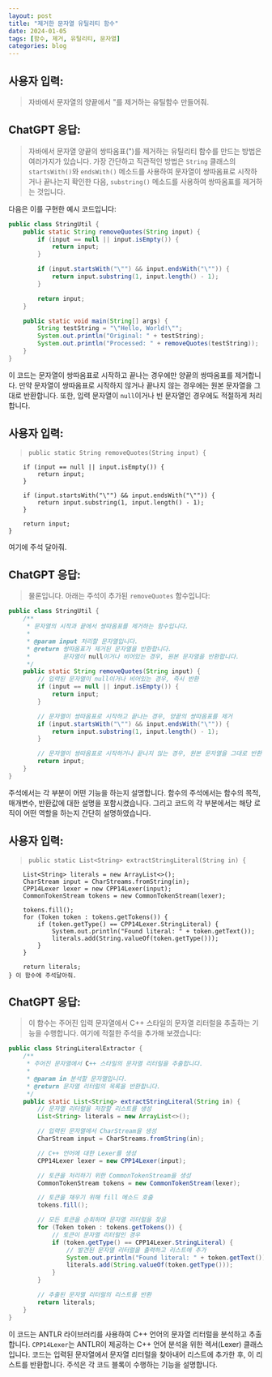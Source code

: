 ```yaml
---
layout: post
title: "제거한 문자열 유틸리티 함수"
date: 2024-01-05
tags: [함수, 제거, 유틸리티, 문자열]
categories: blog
---
```


## 사용자 입력:
> 자바에서 문자열의 양끝에서 "를 제거하는 유틸함수 만들어줘.

## ChatGPT 응답:
> 자바에서 문자열 양끝의 쌍따옴표(")를 제거하는 유틸리티 함수를 만드는 방법은 여러가지가 있습니다. 가장 간단하고 직관적인 방법은 `String` 클래스의 `startsWith()`와 `endsWith()` 메소드를 사용하여 문자열이 쌍따옴표로 시작하거나 끝나는지 확인한 다음, `substring()` 메소드를 사용하여 쌍따옴표를 제거하는 것입니다.

다음은 이를 구현한 예시 코드입니다:

```java
public class StringUtil {
    public static String removeQuotes(String input) {
        if (input == null || input.isEmpty()) {
            return input;
        }

        if (input.startsWith("\"") && input.endsWith("\"")) {
            return input.substring(1, input.length() - 1);
        }

        return input;
    }

    public static void main(String[] args) {
        String testString = "\"Hello, World!\"";
        System.out.println("Original: " + testString);
        System.out.println("Processed: " + removeQuotes(testString));
    }
}
```

이 코드는 문자열이 쌍따옴표로 시작하고 끝나는 경우에만 양끝의 쌍따옴표를 제거합니다. 만약 문자열이 쌍따옴표로 시작하지 않거나 끝나지 않는 경우에는 원본 문자열을 그대로 반환합니다. 또한, 입력 문자열이 `null`이거나 빈 문자열인 경우에도 적절하게 처리합니다.

## 사용자 입력:
>     public static String removeQuotes(String input) {
        if (input == null || input.isEmpty()) {
            return input;
        }

        if (input.startsWith("\"") && input.endsWith("\"")) {
            return input.substring(1, input.length() - 1);
        }

        return input;
    }
여기에 주석 달아줘.

## ChatGPT 응답:
> 물론입니다. 아래는 주석이 추가된 `removeQuotes` 함수입니다:

```java
public class StringUtil {
    /**
     * 문자열의 시작과 끝에서 쌍따옴표를 제거하는 함수입니다.
     *
     * @param input 처리할 문자열입니다.
     * @return 쌍따옴표가 제거된 문자열을 반환합니다. 
     *         문자열이 null이거나 비어있는 경우, 원본 문자열을 반환합니다.
     */
    public static String removeQuotes(String input) {
        // 입력된 문자열이 null이거나 비어있는 경우, 즉시 반환
        if (input == null || input.isEmpty()) {
            return input;
        }

        // 문자열이 쌍따옴표로 시작하고 끝나는 경우, 양끝의 쌍따옴표를 제거
        if (input.startsWith("\"") && input.endsWith("\"")) {
            return input.substring(1, input.length() - 1);
        }

        // 문자열이 쌍따옴표로 시작하거나 끝나지 않는 경우, 원본 문자열을 그대로 반환
        return input;
    }
}
```

주석에서는 각 부분이 어떤 기능을 하는지 설명합니다. 함수의 주석에서는 함수의 목적, 매개변수, 반환값에 대한 설명을 포함시켰습니다. 그리고 코드의 각 부분에서는 해당 로직이 어떤 역할을 하는지 간단히 설명하였습니다.

## 사용자 입력:
>     public static List<String> extractStringLiteral(String in) {
        List<String> literals = new ArrayList<>();
        CharStream input = CharStreams.fromString(in);
        CPP14Lexer lexer = new CPP14Lexer(input);
        CommonTokenStream tokens = new CommonTokenStream(lexer);

        tokens.fill();
        for (Token token : tokens.getTokens()) {
            if (token.getType() == CPP14Lexer.StringLiteral) {
                System.out.println("Found literal: " + token.getText());
                literals.add(String.valueOf(token.getType()));
            }
        }

        return literals;
    } 이 함수에 주석달아줘.

## ChatGPT 응답:
> 이 함수는 주어진 입력 문자열에서 C++ 스타일의 문자열 리터럴을 추출하는 기능을 수행합니다. 여기에 적절한 주석을 추가해 보겠습니다:

```java
public class StringLiteralExtractor {
    /**
     * 주어진 문자열에서 C++ 스타일의 문자열 리터럴을 추출합니다.
     *
     * @param in 분석할 문자열입니다.
     * @return 문자열 리터럴의 목록을 반환합니다.
     */
    public static List<String> extractStringLiteral(String in) {
        // 문자열 리터럴을 저장할 리스트를 생성
        List<String> literals = new ArrayList<>();

        // 입력된 문자열에서 CharStream을 생성
        CharStream input = CharStreams.fromString(in);

        // C++ 언어에 대한 Lexer를 생성
        CPP14Lexer lexer = new CPP14Lexer(input);

        // 토큰을 처리하기 위한 CommonTokenStream을 생성
        CommonTokenStream tokens = new CommonTokenStream(lexer);

        // 토큰을 채우기 위해 fill 메소드 호출
        tokens.fill();

        // 모든 토큰을 순회하며 문자열 리터럴을 찾음
        for (Token token : tokens.getTokens()) {
            // 토큰이 문자열 리터럴인 경우
            if (token.getType() == CPP14Lexer.StringLiteral) {
                // 발견된 문자열 리터럴을 출력하고 리스트에 추가
                System.out.println("Found literal: " + token.getText());
                literals.add(String.valueOf(token.getType()));
            }
        }

        // 추출된 문자열 리터럴의 리스트를 반환
        return literals;
    }
}
```

이 코드는 ANTLR 라이브러리를 사용하여 C++ 언어의 문자열 리터럴을 분석하고 추출합니다. `CPP14Lexer`는 ANTLR이 제공하는 C++ 언어 분석을 위한 렉서(Lexer) 클래스입니다. 코드는 입력된 문자열에서 문자열 리터럴을 찾아내어 리스트에 추가한 후, 이 리스트를 반환합니다. 주석은 각 코드 블록이 수행하는 기능을 설명합니다.

